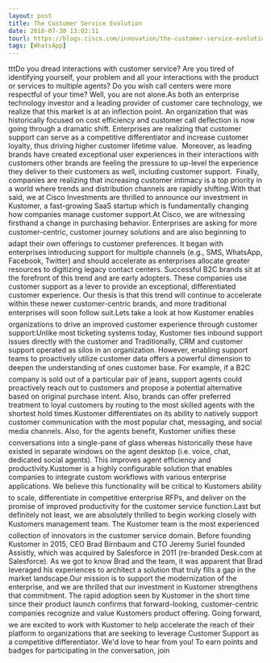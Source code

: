 ```yaml
---
layout: post
title: The Customer Service Evolution
date: 2018-07-30 13:02:11
tourl: https://blogs.cisco.com/innovation/the-customer-service-evolution
tags: [WhatsApp]
---
```

tttDo you dread interactions with customer service? Are you tired of identifying yourself, your problem and all your interactions with the product or services to multiple agents? Do you wish call centers were more respectful of your time? Well, you are not alone.As both an enterprise technology investor and a leading provider of customer care technology, we realize that this market is at an inflection point. An organization that was historically focused on cost efficiency and customer call deflection is now going through a dramatic shift. Enterprises are realizing that customer support can serve as a competitive differentiator and increase customer loyalty, thus driving higher customer lifetime value.  Moreover, as leading brands have created exceptional user experiences in their interactions with customers other brands are feeling the pressure to up-level the experience they deliver to their customers as well, including customer support.  Finally, companies are realizing that increasing customer intimacy is a top priority in a world where trends and distribution channels are rapidly shifting.With that said, we at Cisco Investments are thrilled to announce our investment in Kustomer, a fast-growing SaaS startup which is fundamentally changing how companies manage customer support.At Cisco, we are witnessing firsthand a change in purchasing behavior. Enterprises are asking for more customer-centric, customer journey solutions and are also beginning to adapt their own offerings to customer preferences. It began with enterprises introducing support for multiple channels (e.g., SMS, WhatsApp, Facebook, Twitter) and should accelerate as enterprises allocate greater resources to digitizing legacy contact centers. Successful B2C brands sit at the forefront of this trend and are early adopters. These companies use customer support as a lever to provide an exceptional, differentiated customer experience. Our thesis is that this trend will continue to accelerate within these newer customer-centric brands, and more traditional enterprises will soon follow suit.Lets take a look at how Kustomer enables organizations to drive an improved customer experience through customer support:Unlike most ticketing systems today, Kustomer ties inbound support issues directly with the customer and Traditionally, CRM and customer support operated as silos in an organization. However, enabling support teams to proactively utilize customer data offers a powerful dimension to deepen the understanding of ones customer base. For example, if a B2C company is sold out of a particular pair of jeans, support agents could proactively reach out to customers and propose a potential alternative based on original purchase intent. Also, brands can offer preferred treatment to loyal customers by routing to the most skilled agents with the shortest hold times.Kustomer differentiates on its ability to natively support customer communication with the most popular chat, messaging, and social media channels. Also, for the agents benefit, Kustomer unifies these conversations into a single-pane of glass whereas historically these have existed in separate windows on the agent desktop (i.e. voice, chat, dedicated social agents). This improves agent efficiency and productivity.Kustomer is a highly configurable solution that enables companies to integrate custom workflows with various enterprise applications. We believe this functionality will be critical to Kustomers ability to scale, differentiate in competitive enterprise RFPs, and deliver on the promise of improved productivity for the customer service function.Last but definitely not least, we are absolutely thrilled to begin working closely with Kustomers management team. The Kustomer team is the most experienced collection of innovators in the customer service domain. Before founding Kustomer in 2015, CEO Brad Birnbaum and CTO Jeremy Suriel founded Assistly, which was acquired by Salesforce in 2011 (re-branded Desk.com at Salesforce). As we got to know Brad and the team, it was apparent that Brad leveraged his experiences to architect a solution that truly fills a gap in the market landscape.Our mission is to support the modernization of the enterprise, and we are thrilled that our investment in Kustomer strengthens that commitment. The rapid adoption seen by Kustomer in the short time since their product launch confirms that forward-looking, customer-centric companies recognize and value Kustomers product offering. Going forward, we are excited to work with Kustomer to help accelerate the reach of their platform to organizations that are seeking to leverage Customer Support as a competitive differentiator. We'd love to hear from you! To earn points and badges for participating in the conversation, join 